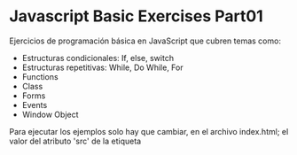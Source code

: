 # Javascript Basic Exercises Part01

Ejercicios de programación básica en JavaScript que cubren temas como:
- Estructuras condicionales: If, else, switch
- Estructuras repetitivas: While, Do While, For
- Functions
- Class
- Forms
- Events
- Window Object

Para ejecutar los ejemplos solo hay que cambiar, en el archivo index.html; el valor del atributo 'src' de la etiqueta <script>, por la url que apunte al script correspondiente.

Otros ejemplos, solo hay que ejecutarlos desde el mismo documento html.
